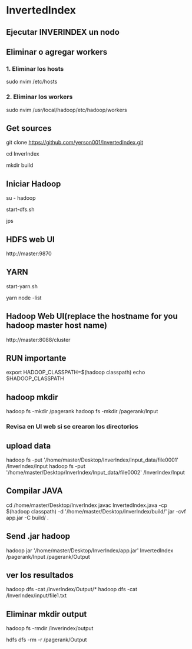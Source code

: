 # InvertedIndex
## Ejecutar INVERINDEX un nodo
## Eliminar o agregar workers

### 1. Eliminar los hosts
 sudo nvim /etc/hosts

### 2. Eliminar los workers
sudo nvim /usr/local/hadoop/etc/hadoop/workers


## Get sources

git clone https://github.com/yerson001/InvertedIndex.git

cd InverIndex

mkdir build

## Iniciar Hadoop

su - hadoop

start-dfs.sh

jps

## HDFS web UI

http://master:9870

## YARN

start-yarn.sh

yarn node -list

## Hadoop Web UI(replace the hostname for you hadoop master host name)

http://master:8088/cluster

## RUN importante

export HADOOP_CLASSPATH=$(hadoop classpath)
echo $HADOOP_CLASSPATH

## hadoop mkdir

hadoop fs -mkdir /pagerank
hadoop fs -mkdir /pagerank/Input
### Revisa en UI web si se crearon los directorios

## upload data 

hadoop fs -put '/home/master/Desktop/InverIndex/Input_data/file0001' /InverIndex/Input
hadoop fs -put '/home/master/Desktop/InverIndex/Input_data/file0002' /InverIndex/Input

## Compilar JAVA

cd /home/master/Desktop/InverIndex
javac InvertedIndex.java -cp $(hadoop classpath) -d '/home/master/Desktop/InverIndex/build/' 
jar -cvf app.jar -C build/ .

## Send .jar hadoop

hadoop jar '/home/master/Desktop/InverIndex/app.jar' InvertedIndex /pagerank/Input /pagerank/Output


## ver los resultados

hadoop dfs -cat /InverIndex/Output/*
hadoop dfs -cat /InverIndex/input/file1.txt

## Eliminar mkdir output
hadoop fs -rmdir /inverindex/output

hdfs dfs -rm -r /pagerank/Output

